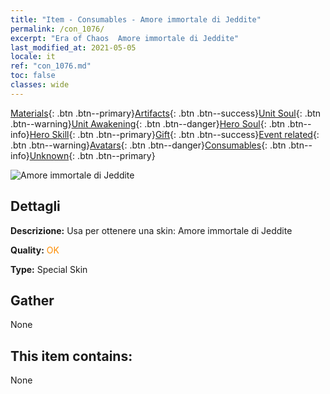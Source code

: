 ```yaml
---
title: "Item - Consumables - Amore immortale di Jeddite"
permalink: /con_1076/
excerpt: "Era of Chaos  Amore immortale di Jeddite"
last_modified_at: 2021-05-05
locale: it
ref: "con_1076.md"
toc: false
classes: wide
---
```

 [Materials](/ItemsIT/){: .btn .btn--primary}[Artifacts](/ItemsIT/Artifacts/){: .btn .btn--success}[Unit Soul](/ItemsIT/UnitSoul/){: .btn .btn--warning}[Unit Awakening](/ItemsIT/UnitAwakening/){: .btn .btn--danger}[Hero Soul](/ItemsIT/HeroSoul/){: .btn .btn--info}[Hero Skill](/ItemsIT/HeroSkill/){: .btn .btn--primary}[Gift](/ItemsIT/Gift/){: .btn .btn--success}[Event related](/ItemsIT/Events/){: .btn .btn--warning}[Avatars](/ItemsIT/Avatars/){: .btn .btn--danger}[Consumables](/ItemsIT/Consumables/){: .btn .btn--info}[Unknown](/ItemsIT/Unknown/){: .btn .btn--primary}

 ![Amore immortale di Jeddite](/images/h/h_Jeddite2.jpg)

## Dettagli
 **Descrizione:** Usa per ottenere una skin: Amore immortale di Jeddite

 **Quality:** <span style="color: #FF8C00">OK</span>

 **Type:** Special Skin

## Gather

  None

## This item contains:

  None

